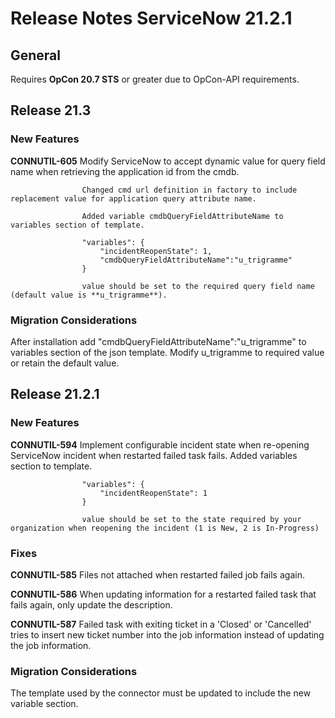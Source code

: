 # Release Notes ServiceNow 21.2.1

## General

Requires **OpCon 20.7 STS** or greater due to OpCon-API requirements.

## Release 21.3

### New Features

**CONNUTIL-605**
                    Modify ServiceNow to accept dynamic value for query field name when retrieving the application id from the cmdb.
					
					Changed cmd url definition in factory to include replacement value for application query attribute name.   

					Added variable cmdbQueryFieldAttributeName to variables section of template.

					"variables": {
						"incidentReopenState": 1,
						"cmdbQueryFieldAttributeName":"u_trigramme"
					}

					value should be set to the required query field name (default value is **u_trigramme**).

### Migration Considerations
After installation add "cmdbQueryFieldAttributeName":"u_trigramme" to variables section of the json template.
Modify u_trigramme to required value or retain the default value.

## Release 21.2.1

### New Features

**CONNUTIL-594**
                    Implement configurable incident state when re-opening ServiceNow incident when restarted failed task fails.
					Added variables section to template.

					"variables": {
						"incidentReopenState": 1
					}					  	    

					value should be set to the state required by your organization when reopening the incident (1 is New, 2 is In-Progress)
### Fixes

**CONNUTIL-585**
                    Files not attached when restarted failed job fails again.

**CONNUTIL-586**
                    When updating information for a restarted failed task that fails again, only update the description.	

**CONNUTIL-587**
                    Failed task with exiting ticket in a 'Closed' or 'Cancelled' tries to insert new ticket number into the job information instead of updating the job information.	


### Migration Considerations
The template used by the connector must be updated to include the new variable section.

